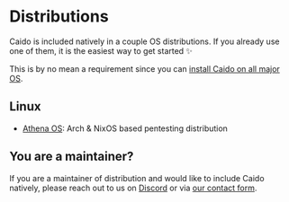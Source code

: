 # Distributions

Caido is included natively in a couple OS distributions. If you already use one of them, it is the easiest way to get started :sparkles:

This is by no mean a requirement since you can [install Caido on all major OS](/quickstart/beginner_guide/setup/install).

## Linux

- [Athena OS](/quickstart/distributions/linux/athena_os): Arch & NixOS based pentesting distribution

## You are a maintainer?

If you are a maintainer of distribution and would like to include Caido natively, please reach out to us on [Discord](https://links.caido.io/www-discord) or via [our contact form](https://caido.io/contact).
